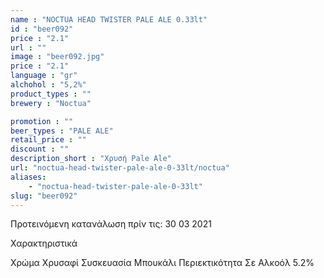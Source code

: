 ```yaml
---
name : "NOCTUA HEAD TWISTER PALE ALE 0.33lt"
id : "beer092"
price : "2.1"
url : ""
image : "beer092.jpg"
price : "2.1"
language : "gr"
alchohol : "5,2%"
product_types : ""
brewery : "Noctua"

promotion : ""
beer_types : "PALE ALE"
retail_price : ""
discount : ""
description_short : "Χρυσή Pale Ale"
url: "noctua-head-twister-pale-ale-0-33lt/noctua"
aliases: 
    - "noctua-head-twister-pale-ale-0-33lt"
slug: "beer092"
---
```


Προτεινόμενη κατανάλωση πρίν τις: 30 03 2021

Χαρακτηριστικά

Χρώμα
Χρυσαφί
Συσκευασία
Μπουκάλι
Περιεκτικότητα Σε Αλκοόλ
5.2%